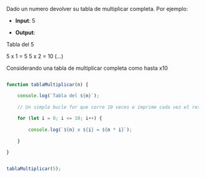 Dado un numero devolver su tabla de multiplicar completa. Por ejemplo:

- **Input**: 5

- **Output**:

Tabla del 5

5 x 1 = 5
5 x 2 = 10
(...)

Considerando una tabla de multiplicar completa como hasta x10
````js

function tablaMultiplicar(n) {

	console.log(`Tabla del ${n}`);
	
	// Un simple bucle for que corre 10 veces e imprime cada vez el resultado
	
	for (let i = 0; i <= 10; i++) {
	
		console.log(`${n} x ${i} = ${n * i}`);
	
	}

}


tablaMultiplicar(5);
````
